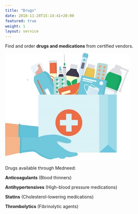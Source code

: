```yaml
---
title: "Drugs"
date: 2018-11-28T15:14:41+20:00  
featured: true
weight: 1
layout: service
---
```


Find and order **drugs and medications** from certified vendors.


![Pharm drugs](/images/illustrations/hand-drugs.jpg)

Drugs available through Medneed:

**Anticoagulants** (Blood thinners)

**Antihypertensives** (High-blood pressure medications)

**Statins** (Cholesterol-lowering medications)

**Thrombolytics** (Fibrinolytic agents)


 